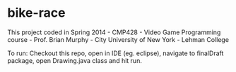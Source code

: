 # bike-race
This project coded in Spring 2014 - CMP428 - Video Game Programming course - Prof. Brian Murphy - City University of New York - Lehman College

To run: Checkout this repo, open in IDE (eg. eclipse), navigate to finalDraft package, open Drawing.java class and hit run.
